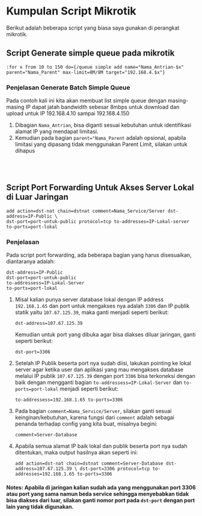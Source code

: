 # Kumpulan Script Mikrotik
Berikut adalah beberapa script yang biasa saya gunakan di perangkat mikrotik.



## Script Generate simple queue pada mikrotik

    :for x from 10 to 150 do={/queue simple add name="Nama_Antrian-$x" parent="Nama_Parent" max-limit=8M/8M target="192.168.4.$x"}


### Penjelasan Generate Batch Simple Queue
Pada contoh kali ini kita akan membuat list simple queue dengan masing-masing IP dapat jatah bandwidth sebesar 8mbps untuk download dan upload untuk IP 192.168.4.10 sampai 192.168.4.150

1. Dibagian `Nama_Antrian`, bisa diganti sesuai kebutuhan untuk identifikasi alamat IP yang mendapat limitasi.
2. Kemudian pada bagian `parent="Nama_Parent` adalah opsional, apabila limitasi yang dipasang tidak menggunakan Parent Limit, silakan untuk dihapus
</br>
</br>

## Script Port Forwarding Untuk Akses Server Lokal di Luar Jaringan

    add action=dst-nat chain=dstnat comment=Nama_Service/Server dst-address=IP-Public \
    dst-port=port-untuk-public protocol=tcp to-addresses=IP-Lokal-server to-ports=port-lokal

### Penjelasan 
Pada script port forwarding, ada beberapa bagian yang harus disesuaikan, diantaranya adalah:

    dst-address=IP-Public
    dst-port=port-untuk-public
    to-addressess=IP-Lokal-Server
    to-ports=port-lokal

 1. Misal kalian punya server database lokal dengan IP address `192.168.1.65` dan port untuk mengakses nya adalah `3306` dan IP publik statik yaitu `107.67.125.39`, maka ganti menjadi seperti berikut:

    `dst-address=107.67.125.39`

    Kemudian untuk port yang dibuka agar bisa diakses diluar jaringan, ganti seperti berikut:

    `dst-port=3306`




2. Setelah IP Publik beserta port nya sudah diisi, lakukan pointing ke lokal server agar ketika user dan aplikasi yang mau mengakses database melalui IP publik `107.67.125.39` dengan port `3306` bisa terkoneksi dengan baik dengan mengganti bagian `to-addressess=IP-Lokal-Server` dan `to-ports=port-lokal` menjadi seperti berikut:

    `to-addressess=192.168.1.65
to-ports=3306`

3. Pada bagian `comment=Nama_Service/Server`, silakan ganti sesuai keinginan/kebutuhan, karena fungsi dari `comment` adalah sebagai penanda terhadap config yang kita buat, misalnya begini:
   
    `comment=Server-Database`

4. Apabila semua alamat IP baik lokal dan publik beserta port nya sudah ditentukan, maka output hasilnya akan seperti ini:

    `add action=dst-nat chain=dstnat comment=Server-Database dst-address=107.67.125.39 \
    dst-port=3306 protocol=tcp to-addresses=192.168.1.65 to-ports=3306`

#### Notes: Apabila di jaringan kalian sudah ada yang menggunakan port 3306 atau port yang sama namun beda service sehingga menyebabkan tidak bisa diakses dari luar, silakan ganti nomor port pada `dst-port` dengan port lain yang tidak digunakan.

